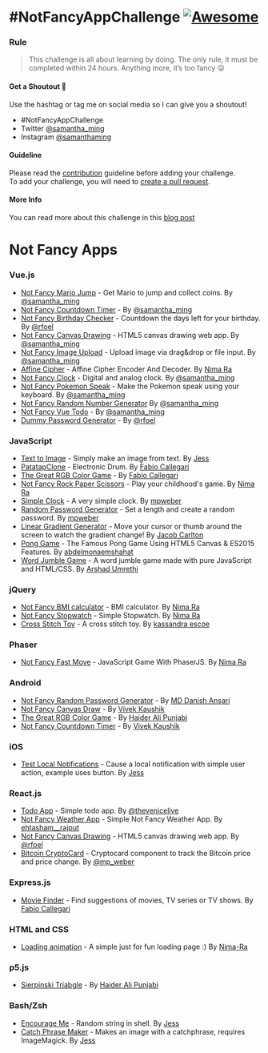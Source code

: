 # #NotFancyAppChallenge [![Awesome](https://cdn.rawgit.com/sindresorhus/awesome/d7305f38d29fed78fa85652e3a63e154dd8e8829/media/badge.svg)](https://github.com/sindresorhus/awesome)

### Rule

> This challenge is all about learning by doing. The only rule, it must be completed within 24 hours. Anything more, it’s too fancy 😜

#### Get a Shoutout 💛

Use the hashtag or tag me on social media so I can give you a shoutout!

- #NotFancyAppChallenge
- Twitter [@samantha_ming](https://twitter.com/samantha_ming)
- Instagram [@samanthaming](https://www.instagram.com/samanthaming/)

#### Guideline

Please read the [contribution](/CONTRIBUTING.md) guideline before adding your challenge.  
To add your challenge, you will need to [create a pull request](./how-to-create-pr.md).

#### More Info

You can read more about this challenge in this [blog post](https://medium.com/@samanthaming/notfancyappchallenge-cc04821f72ae)

# Not Fancy Apps

### Vue.js

- [Not Fancy Mario Jump](https://github.com/samanthaming/not-fancy-css-mario-jump) - Get Mario to jump and collect coins. By [@samantha_ming](https://twitter.com/samantha_ming)
- [Not Fancy Countdown Timer](https://github.com/samanthaming/not-fancy-countdown-timer) - By [@samantha_ming](https://twitter.com/samantha_ming)
- [Not Fancy Birthday Checker](https://github.com/rfoel/not-fancy-birthday-checker) - Countdown the days left for your birthday. By [@rfoel](https://twitter.com/rfoel)
- [Not Fancy Canvas Drawing](https://github.com/samanthaming/not-fancy-canvas-drawing) - HTML5 canvas drawing web app. By [@samantha_ming](https://twitter.com/samantha_ming)
- [Not Fancy Image Upload](https://github.com/samanthaming/not-fancy-image-upload) - Upload image via drag&drop or file input. By [@samantha_ming](https://twitter.com/samantha_ming)
- [Affine Cipher](https://github.com/Nima-Ra/AffineCipher) - Affine Cipher Encoder And Decoder. By [Nima Ra](https://github.com/Nima-Ra)
- [Not Fancy Clock](https://github.com/samanthaming/not-fancy-clock) - Digital and analog clock. By [@samantha_ming](https://twitter.com/samantha_ming)
- [Not Fancy Pokemon Speak](https://github.com/samanthaming/not-fancy-pokemon-speaks) - Make the Pokemon speak using your keyboard. By [@samantha_ming](https://twitter.com/samantha_ming)
- [Not Fancy Random Number Generator](https://github.com/samanthaming/not-fancy-random-number-generator) By [@samantha_ming](https://twitter.com/samantha_ming)
- [Not Fancy Vue Todo](https://github.com/samanthaming/not-fancy-vue-todo) - By [@samantha_ming](https://twitter.com/samantha_ming)
- [Dummy Password Generator](https://github.com/rfoel/dummy-password-generator) - By [@rfoel](https://twitter.com/rfoel)

### JavaScript

- [Text to Image](https://github.com/monkeywithacupcake/text-to-image) - Simply make an image from text. By [Jess](https://www.instagram.com/jess__chandler/)
- [PatatapClone](https://github.com/fcallegari7/patatapclone) - Electronic Drum. By [Fabio Callegari](https://www.linkedin.com/in/fabio-callegari7/)
- [The Great RGB Color Game](https://github.com/fcallegari7/colourgame) - By [Fabio Callegari](https://www.linkedin.com/in/fabio-callegari7/)
- [Not Fancy Rock Paper Scissors](https://github.com/Nima-Ra/Rock-Paper-Scissors-not-fancy) - Play your childhood's game. By [Nima Ra](https://github.com/Nima-Ra)
- [Simple Clock](https://github.com/mpweber/NotFancyAppChallenge/tree/master/SimpleClock) - A very simple clock. By [mpweber](https://github.com/mpweber)
- [Random Password Generator](https://github.com/mpweber/NotFancyAppChallenge/tree/master/Random-Password-Generator) - Set a length and create a random password. By [mpweber](https://github.com/mpweber)
- [Linear Gradient Generator](https://github.com/jacobc1204/gradient_app) - Move your cursor or thumb around the screen to watch the gradient change! By [Jacob Carlton](https://github.com/jacobc1204)
- [Pong Game](https://github.com/coder-abdo/Pong_Game) - The Famous Pong Game Using HTML5 Canvas & ES2015 Features. By [abdelmonaemshahat](https://www.instagram.com/abdelmonaemshahat/)
- [Word Jumble Game](https://arshadumrethi.github.io/word_jumble/) - A word jumble game made with pure JavaScript and HTML/CSS. By [Arshad Umrethi](https://twitter.com/arshadumrethi)

### jQuery

- [Not Fancy BMI calculator](https://github.com/Nima-Ra/bmi) - BMI calculator. By [Nima Ra](https://github.com/nima-ra)
- [Not Fancy Stopwatch](https://github.com/Nima-Ra/Stopwatch) - Simple Stopwatch. By [Nima Ra](https://github.com/Nima-ra/stopwatch)
- [Cross Stitch Toy](https://gist.github.com/WaffleGnome/a0468bf56299098948649431acaeeb42) - A cross stitch toy. By [kassandra escoe](https://github.com/WaffleGnome)

### Phaser

- [Not Fancy Fast Move](https://github.com/Nima-Ra/fast-move-not-fancy) - JavaScript Game With PhaserJS. By [Nima Ra](https://github.com/Nima-Ra)

### Android

- [Not Fancy Random Password Generator](https://github.com/mddanishansari/not-fancy-random-password-generator) - By [MD Danish Ansari](https://github.com/mddanishansari)
- [Not Fancy Canvas Draw](https://github.com/Vivek5287445/NotAFancyCanvasDraw) - By [Vivek Kaushik](https://www.instagram.com/iamvivekkaushik/)
- [The Great RGB Color Game](https://github.com/haideralipunjabi/not-fancy-rgb-color-game) - By [Haider Ali Punjabi](https://www.instagram.com/haideralipunjabi)
- [Not Fancy Countdown Timer](https://github.com/Vivek5287445/NotFancyAppChallenge/tree/master/CountdownTimer) - By [Vivek Kaushik](https://www.instagram.com/iamvivekkaushik/)

### iOS
- [Test Local Notifications](https://github.com/monkeywithacupcake/testlocalnotification) - Cause a local notification with simple user action, example uses button. By [Jess](https://www.instagram.com/jess__chandler/)

### React.js

- [Todo App](https://github.com/thevenice/myReactApp/) - Simple todo app. By [@thevenicelive](https://twitter.com/Thevenicelive)
- [Not Fancy Weather App](https://github.com/EhtashamAli/ReactWebApp_v0) - Simple Not Fancy Weather App. By [ehtasham__rajput](https://www.instagram.com/ehtasham__rajput)
- [Not Fancy Canvas Drawing](https://github.com/rfoel/not-fancy-canvas-drawing) - HTML5 canvas drawing web app. By [@rfoel](https://twitter.com/rfoel)
- [Bitcoin CryptoCard](https://github.com/mpweber/Bitcoin-CryptoCard-using-ReactJs) - Cryptocard component to track the Bitcoin price and price change. By [@mp_weber](https://twitter.com/mp_weber)

### Express.js

- [Movie Finder](https://github.com/fcallegari7/movie-finder) - Find suggestions of movies, TV series or TV shows. By [Fabio Callegari](https://www.linkedin.com/in/fabio-callegari7/)

### HTML and CSS

- [Loading animation](https://github.com/Nima-Ra/Nima-s-NotFancyAppChallenge/tree/master/loading-page) - A simple just for fun loading page :) By [Nima-Ra](https://github.com/Nima-Ra)

### p5.js
- [Sierpinski Triabgle](https://github.com/haideralipunjabi/p5-projects/tree/master/sierpinski_triangle) - By [Haider Ali Punjabi](https://www.instagram.com/haideralipunjabi)

### Bash/Zsh
- [Encourage Me](https://gist.github.com/monkeywithacupcake/619664e95468fb59360555e0f79a9ed7) - Random string in shell. By [Jess](https://www.instagram.com/jess__chandler/)
- [Catch Phrase Maker](https://gist.github.com/monkeywithacupcake/9e0092733302668b2a4adbbfb1d35748) - Makes an image with a catchphrase, requires ImageMagick. By [Jess](https://www.instagram.com/jess__chandler/)
